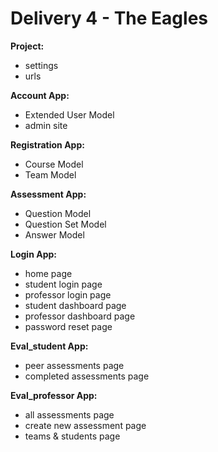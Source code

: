 # Delivery 4 - The Eagles

**Project:**
  - settings
  - urls
  
  
**Account App:**
  - Extended User Model
  - admin site
  
 
**Registration App:**
  - Course Model
  - Team Model
  
  
**Assessment App:**
  - Question Model
  - Question Set Model
  - Answer Model
  
  
**Login App:**
  - home page
  - student login page
  - professor login page
  - student dashboard page
  - professor dashboard page
  - password reset page


**Eval_student App:**
  - peer assessments page
  - completed assessments page
 
 
**Eval_professor App:**
  - all assessments page
  - create new assessment page
  - teams & students page

